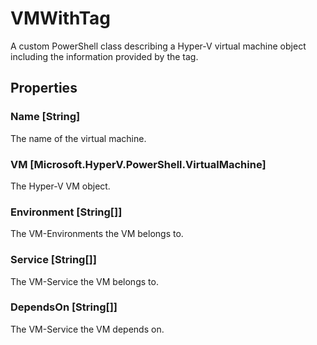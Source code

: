 # VMWithTag

A custom PowerShell class describing a Hyper-V virtual machine object including the information provided by the tag.

## Properties

### Name [String]

The name of the virtual machine.

### VM [Microsoft.HyperV.PowerShell.VirtualMachine]

The Hyper-V VM object.

### Environment [String[]]

The VM-Environments the VM belongs to.

### Service [String[]]

The VM-Service the VM belongs to.

### DependsOn [String[]]

The VM-Service the VM depends on.